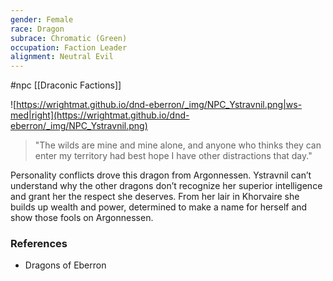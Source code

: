 ```yaml
---
gender: Female
race: Dragon
subrace: Chromatic (Green)
occupation: Faction Leader
alignment: Neutral Evil
---
```

 #npc [[Draconic Factions]]

![https://wrightmat.github.io/dnd-eberron/_img/NPC_Ystravnil.png|ws-med|right](https://wrightmat.github.io/dnd-eberron/_img/NPC_Ystravnil.png)

>"The wilds are mine and mine alone, and anyone who thinks they can enter my territory had best hope I have other distractions that day."

Personality conflicts drove this dragon from Argonnessen. Ystravnil can’t understand why the other dragons don’t recognize her superior intelligence and grant her the respect she deserves. From her lair in Khorvaire she builds up wealth and power, determined to make a name for herself and show those fools on Argonnessen.

### References

* Dragons of Eberron
